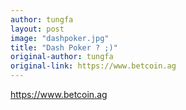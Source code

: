 ```yaml
---
author: tungfa
layout: post
image: "dashpoker.jpg"
title: "Dash Poker ? ;)"
original-author: tungfa  
original-link: https://www.betcoin.ag
---
```


<https://www.betcoin.ag>
